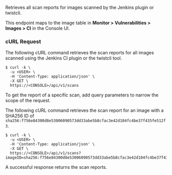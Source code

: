 Retrieves all scan reports for images scanned by the Jenkins plugin or twistcli.

This endpoint maps to the image table in **Monitor > Vulnerabilities > Images > CI** in the Console UI.

### cURL Request

The following cURL command retrieves the scan reports for all images scanned using the Jenkins CI plugin or the twistcli tool.

```
$ curl -k \
  -u <USER> \
  -H 'Content-Type: application/json' \
  -X GET \
  https://<CONSOLE>/api/v1/scans
```

To get the report of a specific scan, add query parameters to narrow the scope of the request.

The following cURL command retrieves the scan report for an image with a SHA256 ID of `sha256:f756e84300d8e53006090573dd33abe5b8cfac3e42d104fc4be37f435fe512f3`.
 
```
$ curl -k \
  -u <USER> \
  -H 'Content-Type: application/json' \
  -X GET \
  https://<CONSOLE>/api/v1/scans?imageID=sha256:f756e84300d8e53006090573dd33abe5b8cfac3e42d104fc4be37f435fe512f3
```

A successful response returns the scan reports.
